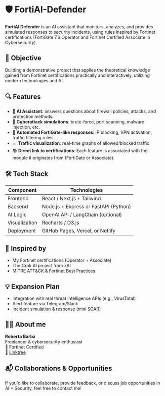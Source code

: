# 🛡️ FortiAI-Defender

**FortiAI Defender** is an AI assistant that monitors, analyzes, and provides simulated responses to security incidents, using rules inspired by Fortinet certifications (FortiGate 7.6 Operator and Fortinet Certified Associate in Cybersecurity).

## 🎯 Objective

Building a demonstrative project that applies the theoretical knowledge gained from Fortinet certifications practically and interactively, utilizing modern technologies and AI.

## 🔍 Features

- 🤖 **AI Assistant**: answers questions about firewall policies, attacks, and protection methods.
- 📡 **Cyberattack simulations**: brute-force, port scanning, malware injection, etc.
- 🔐 **Automated FortiGate-like responses**: IP blocking, VPN activation, traffic filtering rules.
- 📈 **Traffic visualization**: real-time graphs of allowed/blocked traffic.
- 📚 **Direct link to certifications**: Each feature is associated with the module it originates from (FortiGate or Associate).

## 🛠️ Tech Stack

| Component   | Technologies                          |
|-------------|---------------------------------------|
| Frontend    | React / Next.js + Tailwind            |
| Backend     | Node.js + Express or FastAPI (Python)|
| AI Logic    | OpenAI API / LangChain (optional)     |
| Visualization | Recharts / D3.js                    |
| Deployment  | GitHub Pages, Vercel, or Netlify     |

## 📌 Inspired by

- My Fortinet certifications (Operator + Associate)
- The Grok AI project from xAI
- MITRE ATT&CK & Fortinet Best Practices

## 💡 Expansion Plan

- Integration with real threat intelligence APIs (e.g., VirusTotal)
- Alert feature via Telegram/Slack
- Incident simulation & response (mini SOAR)

## 🙋‍♀️ About me

**Roberta Barba**  
Freelancer & cybersecurity enthusiast  
📜 Fortinet Certified  
🔗 [Linktree](https://linktr.ee/her_geo27)

## 📬 Collaborations & Opportunities

If you'd like to collaborate, provide feedback, or discuss job opportunities in AI + Security, feel free to contact me!
